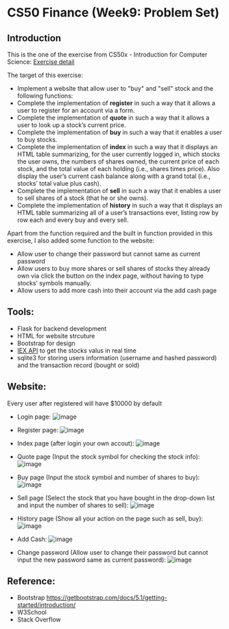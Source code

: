 # CS50 Finance (Week9: Problem Set)

## Introduction
This is the one of the exercise from CS50x - Introduction for Computer Science: <a href="https://cs50.harvard.edu/x/2021/psets/9/finance/">Exercise detail</a>

The target of this exercise:
<ul> 
  <li>Implement a website that allow user to "buy" and "sell" stock and the following functions:</li>
  <li>Complete the implementation of <b>register</b> in such a way that it allows a user to register for an account via a form.</li>
  <li>Complete the implementation of <b>quote</b> in such a way that it allows a user to look up a stock’s current price.</li>
  <li>Complete the implementation of <b>buy</b> in such a way that it enables a user to buy stocks.</li>
  <li>Complete the implementation of <b>index</b> in such a way that it displays an HTML table summarizing, for the user currently logged in, which stocks the user owns, the numbers of shares owned, the current price of each stock, and the total value of each holding (i.e., shares times price). Also display the user’s current cash balance along with a grand total (i.e., stocks’ total value plus cash).
  </li>
  <li>Complete the implementation of <b>sell</b> in such a way that it enables a user to sell shares of a stock (that he or she owns).</li>
  <li>Complete the implementation of <b>history</b> in such a way that it displays an HTML table summarizing all of a user’s transactions ever, listing row by row each and every buy and every sell.
  </li>
</ul>

Apart from the function required and the built in function provided in this exercise, I also added some function to the website: 
- Allow user to change their password but cannot same as current password
- Allow users to buy more shares or sell shares of stocks they already own via click the button on the index page, without having to type stocks’ symbols manually.
- Allow users to add more cash into their account via the add cash page

## Tools:
- Flask for backend development
- HTML for website strcuture 
- Bootstrap for design
- <a href="https://iexcloud.io/">IEX API</a> to get the stocks valus in real time
- sqlite3 for storing users information (username and hashed password) and the transaction record (bought or sold)

## Website:

Every user after registered will have $10000 by default
- Login page:
![image](https://user-images.githubusercontent.com/78290169/147714592-d4823736-11ad-450a-b210-29a6185d1825.png)

- Register page:
![image](https://user-images.githubusercontent.com/78290169/147714600-5cdaa2a6-07b3-43c6-9145-ccc22bdda35f.png)

- Index page (after login your own accout):
![image](https://user-images.githubusercontent.com/78290169/147733960-b2c3e44b-1eab-4dc1-b102-98768b220d9a.png)

- Quote page (Input the stock symbol for checking the stock info):
![image](https://user-images.githubusercontent.com/78290169/147733972-835636ec-cb12-4b1d-861f-6d9959ba5918.png)

- Buy page (Input the stock symbol and number of shares to buy):
![image](https://user-images.githubusercontent.com/78290169/147733981-27e16096-e237-463a-a805-2350ab5907ba.png)

- Sell page (Select the stock that you have bought in the drop-down list and input the number of shares to sell):
![image](https://user-images.githubusercontent.com/78290169/147733999-048bbee0-b02e-48c1-82ba-4408c2e51351.png)

- History page (Show all your action on the page such as sell, buy):
![image](https://user-images.githubusercontent.com/78290169/147734241-a7f25038-90db-4376-ac1a-513b367f7419.png)

- Add Cash:
![image](https://user-images.githubusercontent.com/78290169/147734058-51e9cb87-fed3-41b0-abc5-e4d372bf94b2.png)

- Change password (Allow user to change their password but cannot input the new password same as current password):
![image](https://user-images.githubusercontent.com/78290169/147734093-b6fd2d4c-78c4-47d4-a684-f6b7775afee2.png)

## Reference:
- Bootstrap https://getbootstrap.com/docs/5.1/getting-started/introduction/
- W3School
- Stack Overflow
